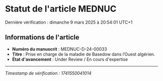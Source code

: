# Statut de l'article MEDNUC

Dernière vérification : dimanche 9 mars 2025 à 20:54:01 UTC+1

## Informations de l'article
- **Numéro du manuscrit** : MEDNUC-D-24-00033
- **Titre** : Prise en charge de la maladie de Basedow dans l’Ouest algérien.
- **État d'avancement** : Under Review / En cours d'expertise

---
_Timestamp de vérification : 1741550041014_